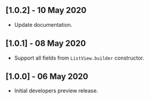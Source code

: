 ## [1.0.2] - 10 May 2020

* Update documentation.

## [1.0.1] - 08 May 2020

* Support all fields from `ListView.builder` constructor.

## [1.0.0] - 06 May 2020

* Initial developers preview release.

